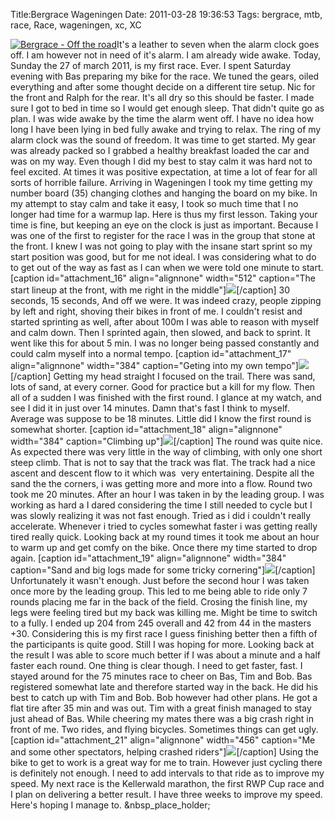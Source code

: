Title:Bergrace Wageningen
Date: 2011-03-28 19:36:53
Tags: bergrace, mtb, race, Race, wageningen, xc, XC

[![Bergrace - Off the road](/images/logo-300x34.png)](http://bergraceofftheroad.nl)It's a
leather to seven when the alarm clock goes off. I am however not in need of
it's alarm. I am already wide awake. Today, Sunday the 27 of march 2011, is my
first race. Ever. I spent Saturday evening with Bas preparing my bike for the
race. We tuned the gears, oiled everything and after some thought decide on a
different tire setup. Nic for the front and Ralph for the rear. It's all dry
so this should be faster. I made sure I got to bed in time so I would get
enough sleep. That didn't quite go as plan. I was wide awake by the time the
alarm went off. I have no idea how long I have been lying in bed fully awake
and trying to relax. The ring of my alarm clock was the sound of freedom. It
was time to get started. My gear was already packed so I grabbed a healthy
breakfast loaded the car and was on my way. Even though I did my best to stay
calm it was hard not to feel excited. At times it was positive expectation, at
time a lot of fear for all sorts of horrible failure. Arriving in Wageningen I
took my time getting my number board (35) changing clothes and hanging the
board on my bike. In my attempt to stay calm and take it easy, I took so much
time that I no longer had time for a warmup lap. Here is thus my first lesson.
Taking your time is fine, but keeping an eye on the clock is just as
important. Because I was one of the first to register for the race I was in
the group that stone at the front. I knew I was not going to play with the
insane start sprint so my start position was good, but for me not ideal. I was
considering what to do to get out of the way as fast as I can when we were
told one minute to start. [caption id="attachment_16" align="alignnone"
width="512" caption="The start lineup at the front, with me right in the
middle"]![](/images/IMG_38591.jpg)[/caption] 30 seconds, 15 seconds, And
off we were. It was indeed crazy, people zipping by left and right, shoving
their bikes in front of me. I couldn't resist and started sprinting as well,
after about 100m I was able to reason with myself and calm down. Then I
sprinted again, then slowed, and back to sprint. It went like this for about 5
min. I was no longer being passed constantly and could calm myself into a
normal tempo. [caption id="attachment_17" align="alignnone" width="384"
caption="Geting into my own tempo"]![](/images/P32788571.jpg)[/caption] Getting my head straight I
focused on the trail. There was sand, lots of sand, at every corner. Good for
practice but a kill for my flow. Then all of a sudden I was finished with the
first round. I glance at my watch, and see I did it in just over 14 minutes.
Damn that's fast I think to myself. Average was suppose to be 18 minutes.
Little did I know the first round is somewhat shorter. [caption
id="attachment_18" align="alignnone" width="384" caption="Climbing
up"]![](/images/P3279031.jpg)[/caption] The round was quite nice. As
expected there was very little in the way of climbing, with only one short
steep climb. That is not to say that the track was flat. The track had a nice
ascent and descent flow to it which was  very entertaining. Despite all the
sand the the corners, i was getting more and more into a flow. Round two took
me 20 minutes. After an hour I was taken in by the leading group. I was
working as hard a I dared considering the time I still needed to cycle but I
was slowly realizing it was not fast enough. Tried as i did i couldn't really
accelerate. Whenever i tried to cycles somewhat faster i was getting really
tired really quick. Looking back at my round times it took me about an hour to
warm up and get comfy on the bike. Once there my time started to drop again.
[caption id="attachment_19" align="alignnone" width="384" caption="Sand and
big logs made for some tricky cornering"]![](/images/P3279133.jpg)[/caption] Unfortunately it wasn't
enough. Just before the second hour I was taken once more by the leading
group. This led to me being able to ride only 7 rounds placing me far in the
back of the field. Crosing the finish line, my legs were feeling tired but my
back was killing me. Might be time to switch to a fully. I ended up 204 from
245 overall and 42 from 44 in the masters +30. Considering this is my first
race I guess finishing better then a fifth of the participants is quite good.
Still I was hoping for more. Looking back at the result I was able to score
much better if I was about a minute and a half faster each round. One thing is
clear though. I need to get faster, fast. I stayed around for the 75 minutes
race to cheer on Bas, Tim and Bob. Bas registered somewhat late and therefore
started way in the back. He did his best to catch up with Tim and Bob. Bob
however had other plans. He got a flat tire after 35 min and was out. Tim with
a great finish managed to stay just ahead of Bas. While cheering my mates
there was a big crash right in front of me. Two rides, and flying bicycles.
Sometimes things can get ugly. [caption id="attachment_21" align="alignnone"
width="456" caption="Me and some other spectators, helping crashed
riders"]![](/images/IMG_4920.jpg)[/caption] Using the bike to get to work
is a great way for me to train. However just cycling there is definitely not
enough. I need to add intervals to that ride as to improve my speed. My next
race is the Kellerwald marathon, the first RWP Cup race and I plan on
delivering a better result. I have three weeks to improve my speed. Here's
hoping I manage to. &nbsp_place_holder;

